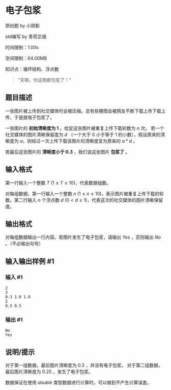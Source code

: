 # 电子包浆

原创题 by 小阴影

std编写 by 青荷芷烟

时间限制：1.00s

空间限制：64.00MB

知识点：循环结构、浮点数

>“天哪，你这图都包浆了！”

## 题目描述
一张图片被上传到社交媒体时会被压缩。总有些梗图会被网友不断下载上传下载上传，于是就电子包浆了。

一张图片的 **初始清晰度为 $1$** 。给定这张图片被重复上传下载轮数为 $n$ 次。 若一个社交媒体的图片清晰保留度为 $d$ （一个大于 $0$ 小于等于 $1$ 的小数），假设原来的清晰度为 $a$，则经过一次上传下载该图片的清晰度变为原来的 $a*d$ 。

若最后这张图片的 **清晰度小于 $0.3$** ，我们说这张图片 **包浆了** 。

## 输入格式

第一行输入一个整数 $T$ ($1 \le T \le 10$)，代表数据组数。

对每组数据，第一行输入一个整数 $n$ ($1 \le n \le 10$)，表示图片被重复上传下载的轮数。第二行输入 $n$ 个浮点数 $d$ ($0 \lt d \le 1$)，代表这次的社交媒体的图片清晰保留度。

## 输出格式

对每组数据输出一行内容。若图片发生了电子包浆，请输出 $Yes$ ，否则输出 $No$ 。（不必输出句号）

## 输入输出样例 #1

### 输入 #1

```
2
3
0.3 1.0 1.0
2
0.5 0.5
```

### 输出 #1

```
No
Yes
```

## 说明/提示

对于第一组数据，最后图片清晰度为 $0.3$ ，并没有电子包浆。
对于第二组数据，最后图片清晰度为 $0.25$ ，发生了电子包浆。

数据保证在使用 $double$ 类型数据进行计算时，可以做到不产生计算误差。